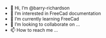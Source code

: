 - 👋 Hi, I’m @barry-richardson
- 👀 I’m interested in FreeCad documentation
- 🌱 I’m currently learning FreeCad
- 💞️ I’m looking to collaborate on ...
- 📫 How to reach me ...

<!---
barry-richardson/barry-richardson is a ✨ special ✨ repository because its `README.md` (this file) appears on your GitHub profile.
You can click the Preview link to take a look at your changes.
--->
